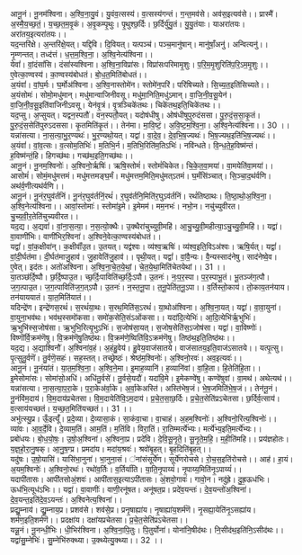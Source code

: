 

  
आनू॒नं। नू॒नम॑श्विना। अ॒श्वि॒ना॒यु॒वं। यु॒वंव॒त्सस्य॑। व॒त्सस्य॑गन्तं। ग॒न्त॒मव॑से। अव॑स॒इत्यव॑से।। प्रास्मै॑। अ॒स्मै॒य॒च्छ॒तं॒। य॒च्छ॒त॒म॒वृ॒कं। अ॒वृ॒कम्पृ॒थुः। पृ॒थुश्छ॒र्दिः। छ॒र्दिर्यु॑यु॒तं। यु॒यु॒तंयाः। याअरा॑तयः। अरा॑तय॒इत्यरा॑तयः।।  
यद॒न्तरि॑क्षे। अ॒न्तरि॑क्षे॒यत्। यद्दि॒वि। दि॒वियत्। यत्पञ्च॑। पञ्च॒मानु॑षान्। मानु॑षाँ॒अनु॑। अन्वित्यनु॑।। नृ॒म्णन्तत्। तध्द॑त्तं। ध॒त्त॒म॒श्वि॒ना॒। अ॒श्वि॒नेत्य॑श्विना।।  
येवां॑। वां॒दंसां॑सि। दंसां॑स्यश्विना। अ॒श्वि॒ना॒विप्रा॑सः। विप्रा॑सःपरिमामृ॒शुः। प॒रि॒म॒मृ॒शुरिति॑प॒रि॒ऽम॒मृ॒शुः।। ए॒वेत्का॒ण्वस्य॑। का॒ण्वस्य॑बोधतं। बो॒ध॒त॒मिति॑बोधतं।।  
अ॒यंवां॑। वां॒घ॒र्मः। घ॒र्मोअ॑श्विना। अ॒श्वि॒नास्तोमे॑न। स्तोमे॑न॒परि॑। परि॑षिच्यते। सि॒च्य॒त॒इति॑सिच्यते।। अ॒यंसोमः॑। सोमो॒मधु॑मान्। मधु॑मान्वाजिनीवसू। मधु॑मा॒निति॒मधु॑ऽमान्। वा॒जि॒नी॒व॒सू॒येन॑। वा॒जि॒नी॒व॒सू॒इति॑वाजिनीऽवसू। येन॑वृ॒त्रं। वृ॒त्रञ्चिके॑तथः। चिके॑तथ॒इति॒चिके॑तथः।।  
यद॒प्सु। अ॒प्सुयत्। यद्वन॒स्पतौ॑। वन॒स्पतौ॒यत्। यदोष॑धीषु। ओष॑धीषुपुरुदंससा। पु॒रु॒दं॒स॒सा॒कृ॒तं। पु॒रु॒दं॒स॒सेति॑पुरुऽदससा। कृ॒तमिति॑कृ॒तं।। तेन॑मा। मा॒वि॒ष्टं॒। अ॒वि॒ष्ट॒म॒श्वि॒ना॒। अ॒श्वि॒नेत्य॑श्विना।। 30 ।।  
यन्ना॑सत्या। ना॒स॒त्या॒भु॒र॒ण्यथः॑। भु॒र॒ण्यथो॒यत्। यद्वा॑। वा॒दे॒व॒। दे॒व॒भि॒ष॒ज्यथः॑। भि॒ष॒ज्यथ॒इति॑भि॒ष॒ज्यथः॑।। अ॒यंवां॑। वां॒व॒त्सः। व॒त्सोम॒तिभिः॑। म॒तिभि॒र्न। म॒तिभि॒रिति॑म॒तिऽभिः॑। नवि॑न्धते। वि॒न्ध॒ते॒ह॒विष्म॑न्तं। ह॒विष्म॑न्तं॒हि। हिगच्छ॑थः। गच्छ॑थ॒इति॒गच्छ॑थः।।  
आनू॒नं। नू॒नम॒श्विनोः॑। अ॒श्विनो॒र्ऋषिः॑। ऋषि॒स्तोमं॑। स्तोमं॑चिकेत। चि॒के॒त॒वा॒मया॑। वा॒मयेति॑वा॒मया॑।। आसोमं॑। सोमं॒मधु॑मत्तमं। मधु॑मत्तमङ्घ॒र्मं। मधु॑मत्तम॒मिति॒मधु॑मत्ऽतमं। घ॒र्मंसि॑ञ्चात्। सि॒ञ्चा॒द॒थ॑र्वणि। अथ॑र्व॒णीत्यथ॑र्वणि।।  
आनू॒नं। नू॒नंर॒घुव॑र्तनिं। नू॒नंर॒घुव॑र्तनिं॒रथं॑। र॒घुव॑र्तनि॒मिति॑र॒घुऽव॑र्तनिं। रथं॑तिष्ठाथः। ति॒ष्ठा॒थो॒अ॒श्वि॒ना॒। अ॒श्वि॒नेत्य॑श्विना।। आवां॒स्तोमाः॑। स्तोमा॑इ॒मे। इ॒मेमम॑। मम॒नभः॑। नभो॒न। नचु॑च्युवीरत। चु॒च्य॒वी॒र॒तेति॑चुच्यवीरत।।  
यद॒द्य। अ॒द्यवां॑। वां॒ना॒स॒त्या॒। न॒स॒त्यो॒क्थैः। उ॒क्थैरा॑चुच्युवी॒महि॑। आ॒चु॒च्यु॒वी॒महीत्या॒ऽचु॒च्यु॒वी॒महि॑।। यद्वा॑। वा॒वाणी॑भिः। वाणी॑भिर॒श्विना॑। अ॒श्विने॒वेत्का॒ण्वस्य॑बोधतं।।  
यद्वां॑। वां॒क॒क्षीवा॑न्। क॒क्षीवाँ॑उ॒त। उ॒तयत्। यद्व॑श्वः। व्य॑श्व॒ऋषिः॑। व्य॑श्व॒इति॒विऽअ॑श्वः। ऋषि॒र्यत्। यद्वां॑। वां॒दी॒र्घत॑मा। दी॒र्घत॑माजु॒हाव॑। जु॒हावेति॑जु॒हाव॑।। पृथी॒यत्। यद्वां॑। वां॒वै॒न्यः। वै॒न्यस्साद॑नेषु। साद॑नेष्वे॒व। ए॒वेत्। इद॑तः। अतो॑अश्विना। अ॒श्वि॒ना॒चे॒त॒ये॒थां॒। चे॒त॒ये॒था॒मिति॑चेतयेथां।। 31 ।।  
या॒तञ्छ॑र्दि॒ष्पौ। छ॒र्दि॒ष्पाउ॒त। च्छ॒र्दिः॒पाविति॑च्छ॒र्दिः॒ऽपौ। उ॒तनः॑। नः॒प॒र॒स्पा। प॒र॒स्पाभू॒तं। भू॒तञ्ज॑ग॒त्पौ। ज॒ग॒त्पाउ॒त। ज॒ग॒त्पाविति॑ज॒ग॒त्ऽपौ। उ॒तनः॑। न॒स्त॒नू॒पा। त॒नू॒पेति॑त॒नू॒ऽपा।। व॒र्तिस्तो॒काय॑। तो॒काय॒तन॑याय। तन॑याययातं। या॒त॒मिति॑यातं।।  
यदिन्द्रे॑ण। इन्द्रे॑णस॒रथं॑। स॒रथं॑या॒थः। स॒रथ॒मिति॑स॒ऽरथं॑। या॒थोअ॑श्विना। अ॒श्वि॒ना॒यत्। यद्वा॑। वा॒वा॒युना॑। वा॒युना॒भव॑थः। भव॑थ॒स्समो॑कसा। समो॑क॒सेति॒संऽओ॑कसा।। यदा॑दि॒त्येभिः॑। आ॒दि॒त्येभि॑र्ऋ॒भुभिः॑। ऋ॒भुभि॑स्स॒जोष॑सा। ऋ॒भुभि॒रित्यृ॒भुऽभिः॑। स॒जोष॑सा॒यत्। स॒जोष॒सेति॑स॒ऽजोष॑सा। यद्वा॑। वा॒विष्णोः॑। विष्णॊ॑र्वि॒क्रम॑णॆषु। वि॒क्रम॑णॆषु॒तिष्ठ॑थः। वि॒क्रम॑णे॒ष्विति॑वि॒ऽक्रम॑णॆषु। तिष्ठ॑थ॒इति॒तिष्ठ॑थः।।  
यद॒द्य। अ॒द्याश्विनौ॑। अ॒श्विना॑व॒हं। अ॒हंहु॒वेय॑। हु॒वेय॒वाज॑सातये। वाज॑सातय॒इति॒वाज॑ऽसातये।। यत्पृ॒त्सु। पृ॒त्सुतु॒र्वणॆ॑। तु॒र्वणॆ॒सहः॑। सह॒स्तत्। तच्छ्रेष्ठः॑। श्रेष्ठ॑म॒श्विनोः॑। अ॒श्विनो॒रवः॑। अव॒इत्यवः॑।।  
आनू॒नं। नू॒नंया॑तं। या॒त॒म॒श्वि॒ना॒। अ॒श्वि॒ने॒मा। इ॒माह॒व्यानि॑। ह॒व्यानि॑वां। वां॒हि॒ता। हि॒तेति॑हि॒ता।। इ॒मेसोमा॑सः। सोमा॑सो॒अधि॑। अधि॑तु॒र्वसे॑। तु॒र्वसे॒यदौ॑। यदा॑वि॒मे। इ॒मेकण्वे॑षु। कण्वे॑षुवां। वा॒मथ॑। अथेत्यथ॑।।  
यन्ना॑सत्या। ना॒स॒त्या॒प॒रा॒के। प॒रा॒केअ॑र्वा॒के। अ॒र्वा॒केअस्ति॑। अस्ति॑भेष॒जं। भे॒ष॒जमिति॑भे॒ष॒जं।। तेन॑नू॒नं। नू॒नंवि॑म॒दाय॑। वि॒म॒दाय॑प्रचेतसा। वि॒म॒दायेति॑वि॒ऽम॒दाय॑। प्र॒चे॒त॒सा॒छ॒र्दिः। प्र॒चे॒त॒सेति॑प्रऽचेतसा। छ॒र्दिर्व॒त्साय॑। व॒त्साय॑यच्छतं। य॒च्छ॒त॒मिति॑यच्छतं।। 31 ।।  
अभु॑त्स्यु॒प्र। ऊँ॒इत्यूँ॑। प्र॒दे॒व्या। दे॒व्यासा॒कं। सा॒कंवा॒चा। वा॒चाहं। अ॒हम॒श्विनोः॑। अ॒श्विनो॒रित्य॒श्विनोः॑।। व्या॑वः। आ॒व॒र्दे॒वि। दे॒व्याम॒तिं। आम॒तिं। म॒तिंवि। विरा॒तिं। रा॒तिम्मर्त्ये॑भ्यः। मर्त्ये॑भ्य॒इति॒मर्त्ये॑भ्यः।।  
प्रबो॑धयः। बो॒ध॒यो॒षः॒। उ॒षो॒अ॒श्विना॑। अ॒श्विना॒प्र। प्रदे॑वि। दे॒वि॒सू॒नृ॒ते॒। सू॒नृ॒ते॒म॒हि॒। म॒ही॒ति॑महि।। प्रय॑ज्ञहोतः। य॒ज्ञ॒हो॒रा॒नु॒षक्। आ॒नु॒ष॒ग्प्र। प्रमदा॑य। मदा॑य॒श्रवः॑। श्रवो॑बृ॒हत्। बृ॒हदिति॑बृ॒हत्।।  
यदु॑षः। उ॒षो॒यासि॑। यासि॑भा॒नुना॑। भा॒नुना॒सं। ॑नांसंसूर्ये॑ण। सूर्ये॑णरोचसे। रो॒च॒स॒इति॑रोचसे।। आह॑। हा॒यं। अ॒यम॒श्विनोः॑। अ॒श्विनो॒रथः॑। रथो॑व॒र्तिः। व॒र्तिर्या॑ति। या॒ति॒नृ॒पाय्यं॑। नृ॒पाय्य॒मिति॑नृ॒ऽपाय्यं॑।।  
यदापी॑तासः। आपी॑तसोअं॒शवः॑। आपी॑तास॒इत्याऽपी॑तासः। अं॒शवो॒गावः॑। गावो॒न। नदु॑ह्रे। दु॒ह्र॒ऊध॑भिः। ऊध॑भि॒त्यूध॑ऽभिः।। यद्वा॑। वा॒वाणीः॑। वाणी॒रनू॑षत। अनू॑षत॒प्र। प्रदे॑व॒यन्तः॑। दे॒व॒यन्तो॑अ॒श्विना॑। दे॒व॒यन्त॒इति॑दे॒व॒ऽयन्तः॑। अ॒श्विनेत्य॒श्विना॑।।  
प्रद्यु॒म्नाय॑। द्यु॒म्नाय॒प्र। प्रशव॑से। शव॑से॒प्र। प्रनृ॒षाह्या॑य। नृ॒षाह्या॑य॒शर्म॑णॆ। नृ॒सह्या॒येति॑नृ॒ऽसह्या॑य। शर्म॑ण॒इति॒शर्म॑णॆ।। प्रदक्षा॑य। दक्षा॑यप्रचेतसा। प्र॒चे॒त॒सेति॑प्रऽचेतसा।।  
यन्नू॒नं। नू॒नन्धी॒भिः। धी॒भिर॑श्विना। अ॒श्वि॒ना॒पि॒तुः। पि॒तुर्योना॑। योना॑नि॒षीद॑थः। नि॒सीद॑थ॒इति॑नि॒ऽसीद॑थः।। यद्वा॑सु॒म्नेभिः॑। सु॒म्नेभि॑रुक्थ्या। उ॒क्थ्येत्यु॒क्थ्या।। 32 ।।  
